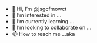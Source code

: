 - 👋 Hi, I’m @jsgcfmowct
- 👀 I’m interested in ...
- 🌱 I’m currently learning ...
- 💞️ I’m looking to collaborate on ...
- 📫 How to reach me ...aka

<!---
jsgcfmowct/jsgcfmowct is a ✨ special ✨ repository because its `README.md` (this file) appears on your GitHub profile.
You can click the Preview link to take a look at your changes.
--->
